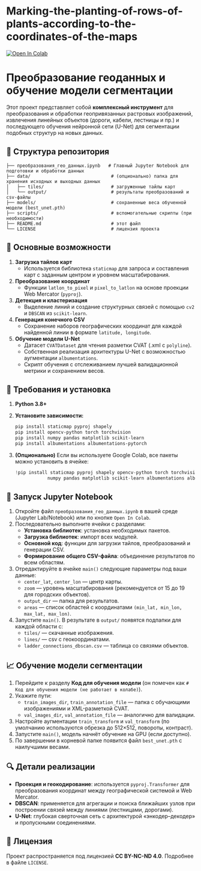 # Marking-the-planting-of-rows-of-plants-according-to-the-coordinates-of-the-maps

<a href="https://colab.research.google.com/github/USERNAME/REPO_NAME/blob/main/преобразования_гео_данных.ipynb"><img src="https://colab.research.google.com/assets/colab-badge.svg" alt="Open In Colab"/></a>

# Преобразование геоданных и обучение модели сегментации

Этот проект представляет собой **комплексный инструмент** для преобразования и обработки геопривязанных растровых изображений, извлечения линейных объектов (дороги, кабели, лестницы и пр.) и последующего обучения нейронной сети (U-Net) для сегментации подобных структур на новых данных.

## 📂 Структура репозитория

```
├── преобразования_гео_данных.ipynb   # Главный Jupyter Notebook для подготовки и обработки данных
├── data/                              # (опционально) папка для хранения исходных и выходных данных
│   ├── tiles/                         # загруженные тайлы карт
│   └── output/                        # результаты преобразований и csv-файлы
├── models/                            # сохраненные веса обученной модели (best_unet.pth)
├── scripts/                           # вспомогательные скрипты (при необходимости)
├── README.md                          # этот файл
└── LICENSE                            # лицензия проекта
```

## 🚀 Основные возможности

1. **Загрузка тайлов карт**
   - Используется библиотека `staticmap` для запроса и составления карт с заданным центром и уровнем масштабирования.
2. **Преобразование координат**
   - Функции `latlon_to_pixel` и `pixel_to_latlon` на основе проекции Web Mercator (`pyproj`).
3. **Детекция и кластеризация**
   - Выделение линий и создание структурных связей с помощью `cv2` и `DBSCAN` из `scikit-learn`.
4. **Генерация конечного CSV**
   - Сохранение наборов географических координат для каждой найденной линии в формате `latitude, longitude`.
5. **Обучение модели U-Net**
   - Датасет `CVATDataset` для чтения разметки CVAT (.xml с `polyline`).
   - Собственная реализация архитектуры U-Net с возможностью аугментации `albumentations`.
   - Скрипт обучения с отслеживанием лучшей валидационной метрики и сохранением весов.

## 🔧 Требования и установка

1. **Python 3.8+**
2. **Установите зависимости:**

   ```bash
   pip install staticmap pyproj shapely
   pip install opencv-python torch torchvision
   pip install numpy pandas matplotlib scikit-learn
   pip install albumentations albumentations-pytorch
   ```

3. **(Опционально)** Если вы используете Google Colab, все пакеты можно установить в ячейке:

   ```python
   !pip install staticmap pyproj shapely opencv-python torch torchvision \
               numpy pandas matplotlib scikit-learn albumentations albumentations-pytorch
   ```

## 📓 Запуск Jupyter Notebook

1. Откройте файл `преобразования_гео_данных.ipynb` в вашей среде (Jupyter Lab/Notebook) или по кнопке `Open In Colab`.
2. Последовательно выполните ячейки с разделами:
   - **Установка библиотек**: установка необходимых пакетов.
   - **Загрузка библиотек**: импорт всех модулей.
   - **Основной код**: функции для загрузки тайлов, преобразований и генерации CSV.
   - **Формирование общего CSV-файла**: объединение результатов по всем областям.
3. Отредактируйте в ячейке `main()` следующие параметры под ваши данные:
   - `center_lat`, `center_lon` — центр карты.
   - `zoom` — уровень масштабирования (рекомендуется от 15 до 19 для городских объектов).
   - `output_dir` — папка для результатов.
   - `areas` — список областей с координатами `(min_lat, min_lon, max_lat, max_lon)`.
4. Запустите `main()`. В результате в `output/` появятся подпапки для каждой области с:
   - `tiles/` — скачанные изображения.
   - `lines/` — csv с геокоординатами.
   - `ladder_connections_dbscan.csv` — таблица со связями объектов.

## 📈 Обучение модели сегментации

1. Перейдите к разделу **Код для обучения модели** (он помечен как `# Код для обучения модели (не работает в колабе)`).
2. Укажите пути:
   - `train_images_dir`, `train_annotation_file` — папка с обучающими изображениями и XML-разметкой CVAT.
   - `val_images_dir`, `val_annotation_file` — аналогично для валидации.
3. Настройте аугментации `train_transform` и `val_transform` (по умолчанию используются обрезка до 512×512, повороты, контраст).
4. Запустите `main()`, модель начнёт обучение на GPU (если доступно).
5. По завершении в корневой папке появится файл `best_unet.pth` с наилучшими весами.

## 🔍 Детали реализации

- **Проекция и геокодирование**: используется `pyproj.Transformer` для преобразования координат между географической системой и Web Mercator.
- **DBSCAN**: применяется для агрегации и поиска ближайших узлов при построении связей между линиями (лестницами, дорогами).
- **U-Net**: глубокая сверточная сеть с архитектурой «энкодер–декодер» и пропускными соединениями.


## 📄 Лицензия

Проект распространяется под лицензией **CC BY-NC-ND 4.0**. Подробнее в файле `LICENSE`.



